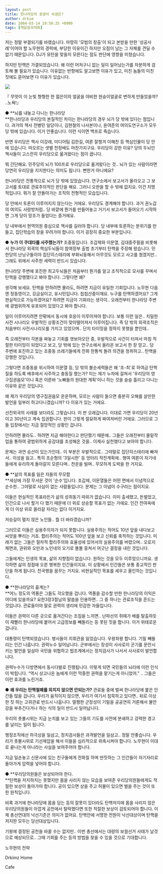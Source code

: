 ```yaml
---
layout: post
title: 한나라당의 꿍꿍이 속셈은?
author: drkim
date: 2004-03-14 19:50:25 +0900
tags: [깨달음의대화]
---
```

저는 정말 부결되기를 바랬습니다. 마땅히 '모범의 창출'이 되고 본받을 만한 '성공사례'이어야 할 노무현의 경력에, 부당한 이유이긴 하지만 오점이 남는 그 자체를 견딜 수 없기 때문입니다. DJ가 유탄을 맞을지 모른다는 점도 판단에 영향을 미쳤습니다. 

하지만 탄핵은 가결되었습니다. 왜 이런 어처구니 없는 일이 일어났는가를 차분하게 검토해 볼 필요가 있습니다. 이유없는 반항에도 알고보면 이유가 있고, 미친 놈들의 미친 짓에도 뜯어보면 다 이유가 있습니다. 


  ![](http://drkimz.com/technote/board/KDR/upimg/1079255867.jpg)


  『 무엇이 이 눈빛 형형한 한 젊은이의 얼굴을 야비한 원숭이얼굴로 변하게 만들었을까? ..노욕!』


● **뇌를 내놓고 다니는 한나라당  
**한나라당과 우리당의 본질적인 차이는 한나라당의 경우 뇌가 당 밖에 있다는 점입니다. 과거의 책사 전병민 일당이나, 김현철의 나사본이나, 윤여준의 여의도연구소가 모두 당 밖에 있습니다. 이거 안좋습니다. 이런 식이면 백프로 죽습니다. 

반면 우리당은 책사 이강래, 미디어팀 김한길, 여론 잘챙겨 이해찬 등 핵심인물이 당 안에 있습니다. 떠오르는 샛별 천정배도 마찬가지구요. 우리당이 강한 이유? 당의 두뇌인 책사들이 고스란히 우리당으로 옮겨왔다는 점이 큽니다. 

뭐 간단해요. 민주당의 뇌가 100프로 우리당으로 옮겨왔다는 것.. 뇌가 있는 사람이라면 당연히 우리당을 지지한다는 의미도 됩니다. 뻔한거 아니에요?

한나라당은 전통적으로 뇌가 당 밖에 있었습니다. 연구소에서 보고서가 올라오고 그 보고서를 토대로 관료주의적인 판단을 해요. 그러니 오판을 할 수 밖에 없지요. 이건 치명적입니다. 뭐가 잘 안돌아가는 조직의 전형적인 모습입니다. 

당 안에서 토론이 이루어지지 않는다는 거에요. 우리당도 경계해야 합니다. 과거 권노갑의 여의도 사랑방처럼.. 당 바깥에 뭔가를 만들어놓고 거기서 보고서가 들어오기 시작하면 그게 당이 망조가 들었다는 증거에요. 

당 내부에서 현역의원 중심으로 책사를 길러야 합니다. 당 내부에 토론하는 분위기를 만들고, 집단학습의 장을 꾸려가야 합니다. 이거 굉장히 중요한 부분입니다. 



● **누가 이 쿠데타를 사주했는가?** 
조중동입니다. 조갑제와 이문열, 김대중주필을 비롯해서 한나라당 외곽의 핵심두뇌들이 참여정부 출범 초기부터 탄핵을 주장해 왔습니다. 민한당의 난닝구들이야 집단히스테리에 부화뇌동해서 아무것도 모르고 사고를 쳤겠지만.. 그래도 위에서 사주한 세력이 반드시 있습니다.

한나라당 주변에 포진한 최고두뇌들은 처음부터 뭔가를 알고 조직적으로 모사를 꾸며서 탄핵을 강행했다고 봐야 합니다. 그렇다면 왜?

생각해 보세요. 탄핵을 안하려면 몰라도, 하려면 지금이 유일한 기회입니다. 노무현 다음엔 정동영이고, 강금실이고, 유시민입니다. 첩첩산중이재요. 누구를 탄핵하겠어요? 그게 현실적으로 가능하겠어요? 하려면 지금이 기회라는 생각이.. 오래전부터 한나라당 주변에 광범위하게 유포되어 있었다고 봐야 합니다.

일이 이루어지려면 안팎에서 동시에 호응이 이루어져야 합니다. 보통 이런 일은.. 치밀한 사전 시나리오 우발적인 상황조건이 맞아떨어져서 이루어집니다. 즉 당 밖의 외곽조직은 처음부터 사전시나리오를 가지고 있었으며.. 단지 타이밍을 정하지 못했을 뿐인데..

즉 오래전부터 각본을 짜놓고 기회를 엿보아오던 중, 우발적으로 사건이 터져서 마침 적절한 타이밍이 되었다고 보고, 당 밖에 있는 연구소에서 올라온 보고서 한 장 믿고.. 당 주변에 포진하고 있는 조중동 쓰레기들에게 전화 한통씩 돌려 의견을 청취하고.. 탄핵을 강행한 것입니다. 

그렇다면 조중동을 위시하여 이문열 등, 당 밖의 불순세력들은 왜 '조-최'로 하여금 탄핵질을 하도록 배후에서 사주하고 충동질 했는가? 이는 제가 누차에 걸쳐서 '우리당의 영구집권음모'이니 혹은 이른바 '노빠들의 원대한 계획'이니 하는 것을 슬슬 흘리고 다니는 이유와 같은 것입니다. 

왜 제가 우리당의 영구집권음모 운운하며, 모르는 사람이 들으면 충분히 오해를 살만한 발언을 일부러 하고다니겠습니까? 다 이유가 있는 거에요.

선진외국의 사례를 보더라도 그렇습니다. 이 판 오래갑니다. 이대로 가면 우리당이 20년이고 30년이고 계속 집권합니다. 판이 그렇게 절묘하게 짜여져버린 거에요. 그러므로 그들 입장에서는 지금 절망적인 상황인 겁니다. 

안하려면 몰라도.. 하려면 지금 해야한다고 판단했기 때문에.. 그들은 오래전부터 물밑작업을 통하여 광범위하게 공감대를 조성해온 것을.. 이제사 실천했다고 보아야 합니다.

문제는 과연 승산이 있는가인데.. 이 부분은 우발적으로.. 그야말로 집단히스테리에 빠져서.. 이성을 잃고.. 특히 조순형의 '3일시한' 등 엉터리 작전계획에.. 행여 여론이 자기네들에게 유리하게 돌아갈지 모른다며.. 천운을 빌며.. 무모하게 도박을 한 거지요. 



● **삶의 목표를 잃은 자들의 무모함  
**세상에 가장 무서운 것이 '순수'입니다. 조갑제, 이문열들은 어떤 면에서 이념적으로 순수한.. 그야말로 사심이 없는 사람들입니다. 문제는 그 이념이 수구라는 점이지요. 

이들은 현실적인 목표라든가 삶의 성취동기 따위가 없습니다. 이미 출세했고, 돈벌었고, 인간으로 나서 할거 다 했기 때문에 더 위로 상승할 목표가 없는 거에요. 인간 전여옥에게 더 이상 위로 올라갈 자리는 없다 이거지요. 

저승길이 멀지 않은 노인들.. 뭘 더 바라겠습니까? 

그러므로 이들은 실용주의자가 되지 못합니다. 실용주의는 적어도 10년 앞을 내다보고 씨앗을 뿌리는 거죠. 합리주의는 적어도 100년 앞을 보고 신뢰를 축적하는 것입니다. 미래가 없는 그들은 절차적 합리주의와 효율성에 있어서의 실용주의를 버렸으며.. 오로지 체면과, 권위와 오만과 노인네의 오기로 똘똘 뭉쳐서 어긋난 결정을 내린 것입니다. 

그들에게는 인생의 목표, 삶의 지향점이 없습니다. 원하는 것을 모두 이루었으니까요. 생각하면 삶의 정점에 오른 행복한 인간들이지요. 이 상황에서 인간들은 보통 종교적인 판단을 하게 됩니다. 천국행을 꿈꾸는 거지요. 비현실적인 목표를 세우고 올인하는 것입니다. 



● **한나라당의 흉계는?  
**어느 정도의 역풍은 그들도 각오했을 겁니다. 역풍을 감수할 만한 한나라당의 이익은 어디에 있을까요? 요한3장3절님의 말씀을 인용하면.. 그 중 하나는 관료조직을 흔드는 것입니다. 관료들이야 말로 권력의 생리에 민감한 자들입니다. 

이들은 권력이 다른 곳으로 옮겨간다는 조짐을 느끼면.. 난파선의 쥐떼가 배를 탈출하듯이 재빨리 한나라당에 붙어서 고급정보를 빼돌리는 등 못된 짓을 합니다. 이거 위태로운 겁니다. 

대통령이 탄핵되었습니다. 병사들이 지휘관을 잃었습니다. 우왕좌왕 합니다. 기밀 빼돌리는 인간 나옵니다. 권력누수 일어납니다. 군부에서는 장성이 사사로이 군기를 문란시키는 발언을 일삼아 국민을 위협하고 법조계에서는 정치검사가 나서서 사사로이 발언합니다. 

권력누수가 다방면에서 동시다발로 진행됩니다. 이렇게 되면 국민들의 뇌리에 이런 인식이 박힙니다. “역시 상고나온 놈에게 이런 막중한 권력을 맡기는게 아니었어.” .. 그들은 이런 효과를 노린거죠. 



● **왜 우리는 탄핵철폐를 외치지 않으면 안되는가?** 
관료들 중에 벌써 한나라당에 붙은 인간들 많을 겁니다. 우리가 움직이지 않으면, 우리가 여기서 침묵하고 있다면.. 뒤로 이상한 짓 하는 고위관료 반드시 나옵니다. 멀쩡한 군장성이 기밀을 공공연히 거론해서 불안감을 부추긴다거나 하는 식의 일이 반드시 일어납니다. 

우리의 촛불시위는 지금 눈치를 보고 있는 그들의 기도를 사전에 분쇄하고 강력한 경고를 날리는 일이 됩니다. 

행정조직에선 하극상을 일삼고, 정치검사들은 과격발언을 일삼고.. 정말 안좋습니다. 우리가 촛불시위로 기선제압을 해서 이들을 심리적으로 위축시켜야 합니다. 노무현이 이대로 끝나는게 아니라는 사실을 보여주어야 합니다. 

지금 일손놓고 신문사에 있는 친구들에게 전화질 하며 딴짓하는 그 인간들이 자기자리로 돌아가게 압력을 넣어야 합니다. 

● **우리당의원들은 보상되어야 한다.  
**탄핵을 저지하지는 못했지만 몸을 사리지 않는 모습을 보여준 우리당의원들에게도 적절한 보상이 돌아가야 합니다. 공이 있으면 상을 주고 허물이 있으면 벌을 주는 것이 또한 원칙입니다. 

비록 과거에 한나라당에 몸을 담는 등의 잘못이 있더라도 탄핵저지에 몸을 사리지 않은 우리당의원들이 아깝게 공천에서 탈락했다면 또한 적절한 보상이 검토되어야 합니다. 이제 총선연대의 낙선기준은 의미가 없어요. 탄핵안에 서명한 전원이 낙선대상이며 탄핵을 저지한 모두는 당선대상입니다. 

기왕에 결정된 공천을 바꿀 수는 없지만.. 이번 총선에서는 대량의 보궐선거 사태가 날것으로 예상되므로.. 그때 기회를 주는 등의 방법을 찾을 수 있을 것으로 기대합니다. 


  노무현의 전략



  Drkimz Home



  Cafe
